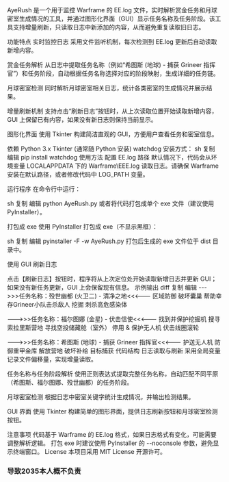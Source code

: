 AyeRush 是一个用于监控 Warframe 的 EE.log 文件，实时解析赏金任务和月球密室生成情况的工具，并通过图形化界面（GUI）显示任务名称及任务阶段。该工具支持增量刷新，只读取日志中新添加的内容，从而避免重复读取旧日志。

功能特点
实时监控日志
采用文件监听机制，每次检测到 EE.log 更新后自动读取新增内容。

赏金任务解析
从日志中提取任务名称（例如“希图斯 (地球) - 捕获 Grineer 指挥官”）和任务阶段，自动根据任务名称选择对应的阶段映射，生成详细的任务链。

月球密室检测
同时解析月球密室相关日志，统计各类密室的生成情况并展示结果。

增量刷新机制
支持点击“刷新日志”按钮时，从上次读取位置开始读取新增内容，GUI 上保留已有内容，如果没有新日志则保持当前显示。

图形化界面
使用 Tkinter 构建简洁直观的 GUI，方便用户查看任务和密室信息。

依赖
Python 3.x
Tkinter (通常随 Python 安装)
watchdog
安装方式：
sh
复制
编辑
pip install watchdog
使用方法
配置 EE.log 路径
默认情况下，代码会从环境变量 LOCALAPPDATA 下的 Warframe\EEE.log 读取日志。请确保 Warframe 安装在默认路径，或者修改代码中 LOG_PATH 变量。

运行程序
在命令行中运行：

sh
复制
编辑
python AyeRush.py
或者将代码打包成单个 exe 文件（建议使用 PyInstaller）。

打包成 exe
使用 PyInstaller 打包成 exe（不显示黑框）：

sh
复制
编辑
pyinstaller -F -w AyeRush.py
打包后生成的 exe 文件位于 dist 目录中。

使用 GUI 刷新日志

点击【刷新日志】按钮时，程序将从上次定位处开始读取新增日志并更新 GUI；
如果没有新任务更新，GUI 上会保留现有信息。
示例输出
diff
复制
编辑
--->>>任务名称：殁世幽都 (火卫二) - 清净之地<<<---
区域防御
破坏囊巢
帮助幸存Grineer小队击杀敌人
挖掘
刺杀高危感染体

--->>>任务名称：福尔图娜 (金星) - 伏击信使<<<---
找到并保护挖掘机
搜寻索拉里斯营地
寻找空投储藏舱（室外）
停用 & 保护无人机
伏击线圈滚轮

--->>>任务名称：希图斯 (地球) - 捕获 Grineer 指挥官<<<---
护送无人机
防御重甲金库
解放营地
破坏补给
目标捕获
代码结构
日志读取与刷新
采用全局变量记录文件偏移量，实现增量读取。

任务名称与任务阶段解析
使用正则表达式提取完整任务名称，自动匹配不同平原（希图斯、福尔图娜、殁世幽都）的任务阶段。

月球密室检测
根据日志中密室关键字统计生成情况，并输出检测结果。

GUI 界面
使用 Tkinter 构建简单的图形界面，提供日志刷新按钮和月球密室检测按钮。

注意事项
代码基于 Warframe 的 EE.log 格式，如果日志格式有变化，可能需要调整解析逻辑。
打包 exe 时建议使用 PyInstaller 的 --noconsole 参数，避免显示终端窗口。
License
本项目采用 MIT License 开源许可。








### 导致2035本人概不负责
